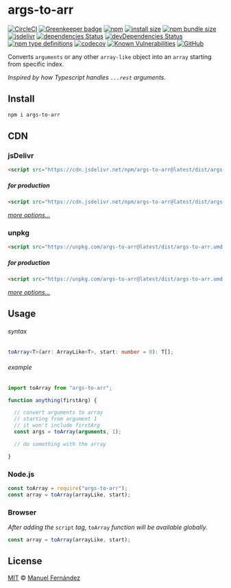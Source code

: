 # args-to-arr

[![CircleCI](https://circleci.com/gh/manferlo81/args-to-arr.svg?style=svg)](https://circleci.com/gh/manferlo81/args-to-arr) [![Greenkeeper badge](https://badges.greenkeeper.io/manferlo81/args-to-arr.svg)](https://greenkeeper.io/) [![npm](https://img.shields.io/npm/v/args-to-arr.svg)](https://www.npmjs.com/package/args-to-arr) [![install size](https://packagephobia.now.sh/badge?p=args-to-arr)](https://packagephobia.now.sh/result?p=args-to-arr) [![npm bundle size](https://img.shields.io/bundlephobia/min/args-to-arr.svg)](https://bundlephobia.com/result?p=args-to-arr) [![jsdelivr](https://data.jsdelivr.com/v1/package/npm/args-to-arr/badge?style=rounded)](https://www.jsdelivr.com/package/npm/args-to-arr) [![dependencies Status](https://david-dm.org/manferlo81/args-to-arr/status.svg)](https://david-dm.org/manferlo81/args-to-arr) [![devDependencies Status](https://david-dm.org/manferlo81/args-to-arr/dev-status.svg)](https://david-dm.org/manferlo81/args-to-arr?type=dev) [![npm type definitions](https://img.shields.io/npm/types/args-to-arr.svg)](https://github.com/microsoft/typescript) [![codecov](https://codecov.io/gh/manferlo81/args-to-arr/branch/master/graph/badge.svg)](https://codecov.io/gh/manferlo81/args-to-arr) [![Known Vulnerabilities](https://snyk.io/test/github/manferlo81/args-to-arr/badge.svg?targetFile=package.json)](https://snyk.io/test/github/manferlo81/args-to-arr?targetFile=package.json) [![GitHub](https://img.shields.io/github/license/manferlo81/args-to-arr.svg)](LICENSE)

Converts `arguments` or any other `array-like` object into an `array` starting from specific index.

*Inspired by how Typescript handles `...rest` arguments.*

## Install

```bash
npm i args-to-arr
```

## CDN

### jsDelivr

```html
<script src="https://cdn.jsdelivr.net/npm/args-to-arr@latest/dist/args-to-arr.umd.js"></script>
```

##### for production

```html
<script src="https://cdn.jsdelivr.net/npm/args-to-arr@latest/dist/args-to-arr.umd.min.js"></script>
```

*[more options...](https://www.jsdelivr.com/package/npm/args-to-arr?version=latest)*

### unpkg

```html
<script src="https://unpkg.com/args-to-arr@latest/dist/args-to-arr.umd.js"></script>
```

##### for production

```html
<script src="https://unpkg.com/args-to-arr@latest/dist/args-to-arr.umd.min.js"></script>
```

*[more options...](https://unpkg.com/args-to-arr@latest/)*

## Usage

###### syntax

```typescript
toArray<T>(arr: ArrayLike<T>, start: number = 0): T[];
```

###### example

```javascript
import toArray from "args-to-arr";

function anything(firstArg) {

  // convert arguments to array
  // starting from argument 1
  // it won't include firstArg
  const args = toArray(arguments, 1);

  // do something with the array

}
```

### Node.js

```javascript
const toArray = require("args-to-arr");
const array = toArray(arrayLike, start);
```

### Browser

*After adding the* `script` *tag,* `toArray` *function will be available globally.*

```javascript
const array = toArray(arrayLike, start);
```

## License

[MIT](LICENSE) &copy; [Manuel Fernández](https://github.com/manferlo81)
